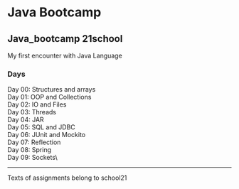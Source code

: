 # Java Bootcamp
## Java_bootcamp 21school
My first encounter with Java Language

### Days
Day 00: Structures and arrays\
Day 01: OOP and Collections\
Day 02: IO and Files\
Day 03: Threads\
Day 04: JAR\
Day 05: SQL and JDBC\
Day 06: JUnit and Mockito\
Day 07: Reflection\
Day 08: Spring\
Day 09: Sockets\

------------------------------------------
Texts of assignments belong to school21
